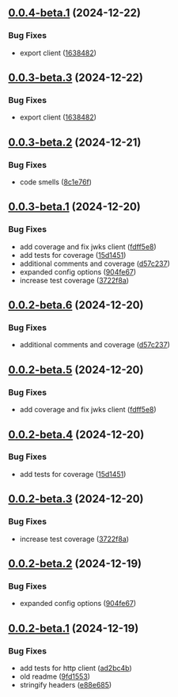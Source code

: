 ## [0.0.4-beta.1](https://github.com/SailfinIO/oidc/compare/v0.0.3...v0.0.4-beta.1) (2024-12-22)

### Bug Fixes

* export client ([1638482](https://github.com/SailfinIO/oidc/commit/1638482f7dc4d22059ddfbf20cd657b6ee97eb59))

## [0.0.3-beta.3](https://github.com/SailfinIO/oidc/compare/v0.0.3-beta.2...v0.0.3-beta.3) (2024-12-22)

### Bug Fixes

* export client ([1638482](https://github.com/SailfinIO/oidc/commit/1638482f7dc4d22059ddfbf20cd657b6ee97eb59))

## [0.0.3-beta.2](https://github.com/SailfinIO/oidc/compare/v0.0.3-beta.1...v0.0.3-beta.2) (2024-12-21)

### Bug Fixes

* code smells ([8c1e76f](https://github.com/SailfinIO/oidc/commit/8c1e76fe8c61620450040d7bbc4af04a10816d3c))

## [0.0.3-beta.1](https://github.com/SailfinIO/oidc/compare/v0.0.2...v0.0.3-beta.1) (2024-12-20)

### Bug Fixes

* add coverage and fix jwks client ([fdff5e8](https://github.com/SailfinIO/oidc/commit/fdff5e80940d3e64fce8fc97e06862daf03dfa0e))
* add tests for coverage ([15d1451](https://github.com/SailfinIO/oidc/commit/15d14512a0b00eccd83200bda4bedf2f4fa4fcc2))
* additional comments and coverage ([d57c237](https://github.com/SailfinIO/oidc/commit/d57c237bcced5141b262e4cd1adcad05a6a7f188))
* expanded config options ([904fe67](https://github.com/SailfinIO/oidc/commit/904fe67ccc0395bbf0d7f94306f0feca8262c9d8))
* increase test coverage ([3722f8a](https://github.com/SailfinIO/oidc/commit/3722f8adb425831f25e5b27ca7868e0543ee2a06))

## [0.0.2-beta.6](https://github.com/SailfinIO/oidc/compare/v0.0.2-beta.5...v0.0.2-beta.6) (2024-12-20)

### Bug Fixes

* additional comments and coverage ([d57c237](https://github.com/SailfinIO/oidc/commit/d57c237bcced5141b262e4cd1adcad05a6a7f188))

## [0.0.2-beta.5](https://github.com/SailfinIO/oidc/compare/v0.0.2-beta.4...v0.0.2-beta.5) (2024-12-20)

### Bug Fixes

* add coverage and fix jwks client ([fdff5e8](https://github.com/SailfinIO/oidc/commit/fdff5e80940d3e64fce8fc97e06862daf03dfa0e))

## [0.0.2-beta.4](https://github.com/SailfinIO/oidc/compare/v0.0.2-beta.3...v0.0.2-beta.4) (2024-12-20)

### Bug Fixes

* add tests for coverage ([15d1451](https://github.com/SailfinIO/oidc/commit/15d14512a0b00eccd83200bda4bedf2f4fa4fcc2))

## [0.0.2-beta.3](https://github.com/SailfinIO/oidc/compare/v0.0.2-beta.2...v0.0.2-beta.3) (2024-12-20)

### Bug Fixes

* increase test coverage ([3722f8a](https://github.com/SailfinIO/oidc/commit/3722f8adb425831f25e5b27ca7868e0543ee2a06))

## [0.0.2-beta.2](https://github.com/SailfinIO/oidc/compare/v0.0.2-beta.1...v0.0.2-beta.2) (2024-12-19)

### Bug Fixes

* expanded config options ([904fe67](https://github.com/SailfinIO/oidc/commit/904fe67ccc0395bbf0d7f94306f0feca8262c9d8))
## [0.0.2-beta.1](https://github.com/SailfinIO/oidc/compare/v0.0.1...v0.0.2-beta.1) (2024-12-19)

### Bug Fixes

* add tests for http client ([ad2bc4b](https://github.com/SailfinIO/oidc/commit/ad2bc4b7ecee01aefcdc0dc9240663f18f969f14))
* old readme ([9fd1553](https://github.com/SailfinIO/oidc/commit/9fd15536c4af981b8ccaf4a8415f22702b81eee0))
* stringify headers ([e88e685](https://github.com/SailfinIO/oidc/commit/e88e6857d35ad5da6387c7f8863f158bcca31e66))
